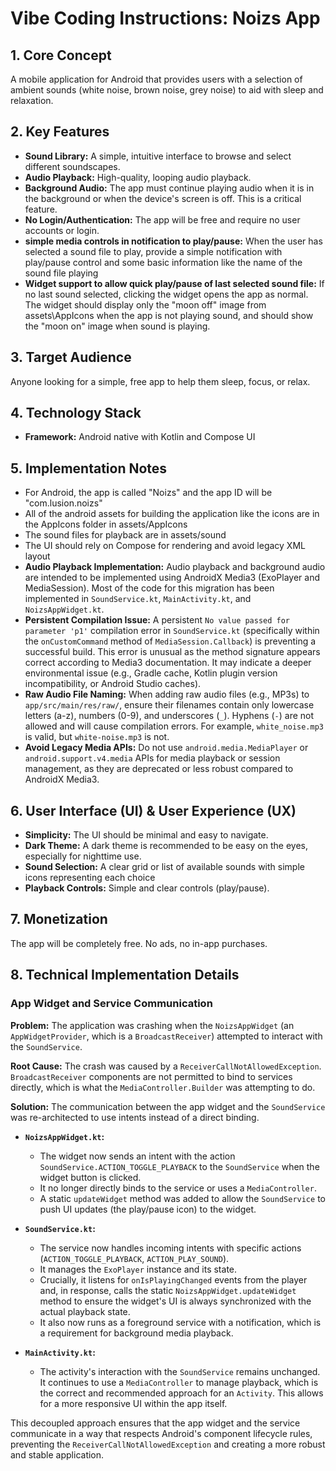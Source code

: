 # Vibe Coding Instructions: Noizs App

## 1. Core Concept

A mobile application for Android that provides users with a selection of ambient sounds (white noise, brown noise, grey noise) to aid with sleep and relaxation.

## 2. Key Features

*   **Sound Library:** A simple, intuitive interface to browse and select different soundscapes.
*   **Audio Playback:** High-quality, looping audio playback.
*   **Background Audio:** The app must continue playing audio when it is in the background or when the device's screen is off. This is a critical feature.
*   **No Login/Authentication:** The app will be free and require no user accounts or login.
*   **simple media controls in notification to play/pause:** When the user has selected a sound file to play, provide a simple notification with play/pause control and some basic information like the name of the sound file playing
*   **Widget support to allow quick play/pause of last selected sound file:** If no last sound selected, clicking the widget opens the app as normal. The widget should display only the "moon off" image from assets\AppIcons when the app is not playing sound, and should show the "moon on" image when sound is playing. 

## 3. Target Audience

Anyone looking for a simple, free app to help them sleep, focus, or relax.

## 4. Technology Stack

*   **Framework:** Android native with Kotlin and Compose UI

## 5. Implementation Notes
* For Android, the app is called "Noizs" and the app ID will be "com.lusion.noizs"
* All of the android assets for building the application like the icons are in the AppIcons folder in assets/AppIcons
* The sound files for playback are in assets/sound
* The UI should rely on Compose for rendering and avoid legacy XML layout
* **Audio Playback Implementation:** Audio playback and background audio are intended to be implemented using AndroidX Media3 (ExoPlayer and MediaSession). Most of the code for this migration has been implemented in `SoundService.kt`, `MainActivity.kt`, and `NoizsAppWidget.kt`.
* **Persistent Compilation Issue:** A persistent `No value passed for parameter 'p1'` compilation error in `SoundService.kt` (specifically within the `onCustomCommand` method of `MediaSession.Callback`) is preventing a successful build. This error is unusual as the method signature appears correct according to Media3 documentation. It may indicate a deeper environmental issue (e.g., Gradle cache, Kotlin plugin version incompatibility, or Android Studio caches).
* **Raw Audio File Naming:** When adding raw audio files (e.g., MP3s) to `app/src/main/res/raw/`, ensure their filenames contain only lowercase letters (a-z), numbers (0-9), and underscores (`_`). Hyphens (`-`) are not allowed and will cause compilation errors. For example, `white_noise.mp3` is valid, but `white-noise.mp3` is not.
* **Avoid Legacy Media APIs:** Do not use `android.media.MediaPlayer` or `android.support.v4.media` APIs for media playback or session management, as they are deprecated or less robust compared to AndroidX Media3.

## 6. User Interface (UI) & User Experience (UX)

*   **Simplicity:** The UI should be minimal and easy to navigate.
*   **Dark Theme:** A dark theme is recommended to be easy on the eyes, especially for nighttime use.
*   **Sound Selection:** A clear grid or list of available sounds with simple icons representing each choice
*   **Playback Controls:** Simple and clear controls (play/pause).

## 7. Monetization

The app will be completely free. No ads, no in-app purchases.

## 8. Technical Implementation Details

### App Widget and Service Communication

**Problem:** The application was crashing when the `NoizsAppWidget` (an `AppWidgetProvider`, which is a `BroadcastReceiver`) attempted to interact with the `SoundService`.

**Root Cause:** The crash was caused by a `ReceiverCallNotAllowedException`. `BroadcastReceiver` components are not permitted to bind to services directly, which is what the `MediaController.Builder` was attempting to do.

**Solution:** The communication between the app widget and the `SoundService` was re-architected to use intents instead of a direct binding.

*   **`NoizsAppWidget.kt`:**
    *   The widget now sends an intent with the action `SoundService.ACTION_TOGGLE_PLAYBACK` to the `SoundService` when the widget button is clicked.
    *   It no longer directly binds to the service or uses a `MediaController`.
    *   A static `updateWidget` method was added to allow the `SoundService` to push UI updates (the play/pause icon) to the widget.

*   **`SoundService.kt`:**
    *   The service now handles incoming intents with specific actions (`ACTION_TOGGLE_PLAYBACK`, `ACTION_PLAY_SOUND`).
    *   It manages the `ExoPlayer` instance and its state.
    *   Crucially, it listens for `onIsPlayingChanged` events from the player and, in response, calls the static `NoizsAppWidget.updateWidget` method to ensure the widget's UI is always synchronized with the actual playback state.
    *   It also now runs as a foreground service with a notification, which is a requirement for background media playback.

*   **`MainActivity.kt`:**
    *   The activity's interaction with the `SoundService` remains unchanged. It continues to use a `MediaController` to manage playback, which is the correct and recommended approach for an `Activity`. This allows for a more responsive UI within the app itself.

This decoupled approach ensures that the app widget and the service communicate in a way that respects Android's component lifecycle rules, preventing the `ReceiverCallNotAllowedException` and creating a more robust and stable application.
